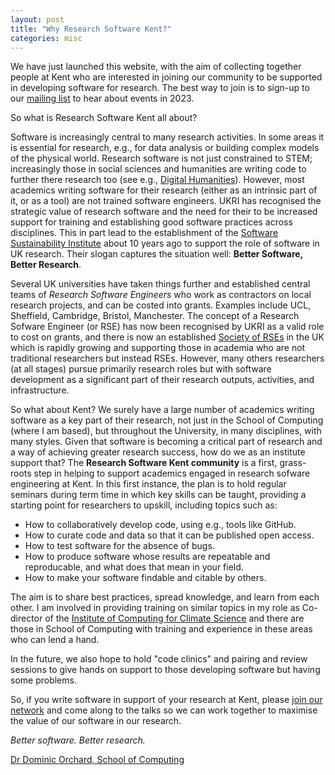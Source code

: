 ```yaml
---
layout: post
title: "Why Research Software Kent?"
categories: misc
---
```


We have just launched this website, with the aim of collecting together people at Kent who are interested in joining our community to be supported in developing software for research. The best way to join is to sign-up to our
[mailing list](https://lists.kent.ac.uk/sympa/info/research-software-kent) to hear
about events in 2023.

So what is Research Software Kent all about?

Software is increasingly central to many research activities. In some areas it is essential for research, e.g., for data analysis or building complex models of the physical world. Research software is not just constrained to STEM; increasingly those in social sciences and humanities are writing code to further there research too (see e.g., [Digital Humanities](https://www.thebritishacademy.ac.uk/blog/what-are-digital-humanities/)). However, most academics writing software for their research (either as an intrinsic part of it, or as a tool) are not trained software engineers. UKRI has recognised the strategic value of research software and the need for their to be increased support for training and establishing good software practices across disciplines. This in part lead to the establishment of the [Software Sustainability Institute](https://software.ac.uk/) about 10 years ago to support the role of software in UK research. Their slogan captures the situation well: __Better Software, Better Research__.

Several UK universities have taken things further and established central teams of _Research Software Engineers_ who work as contractors on local research projects, and can be costed into grants. Examples include UCL, Sheffield, Cambridge, Bristol, Manchester. The concept of a Research Sofware Engineer (or RSE) has now been recognised by UKRI as a valid role to cost on grants, and there is now an established [Society of RSEs](https://society-rse.org) in the UK which is rapidly growing and supporting those in academia who are not traditional researchers but instead RSEs. However, many others researchers (at all stages) pursue
primarily research roles but with software development as a significant part of their research
outputs, activities, and infrastructure.

So what about Kent? We surely have a large number of academics writing software as a key part of their research, not just in the School of Computing (where I am based), but throughout the University, in many disciplines, with many styles. Given that software is becoming a critical part of research and a way of achieving greater research success, how do we as an institute support that? The __Research Software Kent community__ is a first, grass-roots step in helping to support academics engaged in research sofware engineering at Kent. In this first instance, the plan is to hold regular seminars during term time in which key skills can be taught, providing a starting point for researchers to upskill,
including topics such as: 

  - How to collaboratively develop code, using e.g., tools like GitHub.
  - How to curate code and data so that it can be published open access.
  - How to test software for the absence of bugs.
  - How to produce software whose results are repeatable and reproducable, and what does that mean in your field.
  - How to make your software findable and citable by others.
  
The aim is to share best practices, spread knowledge, and learn from each other.
I am involved in providing training on similar topics in my role as Co-director of
the [Institute of Computing for Climate Science](https://cambridge-iccs.github.io/)
and there are those in School of Computing with training and experience in these areas who can lend a hand.

In the future, we also hope to hold "code clinics" and pairing and review sessions to give
hands on support to those developing software but having some problems.

So, if you write software in support of your research at Kent, please [join our network](https://lists.kent.ac.uk/sympa/info/research-software-kent)
and come along to the talks so we can work together to maximise the value of our
software in our research.

_Better software. Better research._

[Dr Dominic Orchard, School of Computing](https://www.kent.ac.uk/computing/people/3074/orchard-dominic)